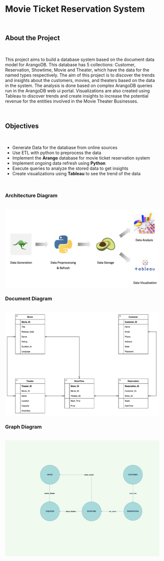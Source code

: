 # **Movie Ticket Reservation System**

</br>

## **About the Project**

</br>

This project aims to build a database system based on the document data model for ArangoDB. This database has 5 collections: Customer, Reservation, Showtime, Movie and Theater, which have the data for the named types respectively. The aim of this project is to discover the trends and insights about the customers, movies, and theaters based on the data in the system. The analysis is done based on complex ArangoDB queries run in the ArangoDB web ui portal. Visualizations are also created using Tableau to discover trends and create insights to increase the potential revenue for the entities involved in the Movie Theater Businesses.

</br>

## **Objectives**

</br>

* Generate Data for the database from online sources
* Use ETL with python to preprocess the data
* Implement the **Arango** database for movie ticket reservation system
* Implement ongoing data refresh using **Python**
* Execute queries to analyze the stored data to get insights
* Create visualizations using **Tableau** to see the trend of the data

</br>

### **Architecture Diagram**

</br>

<img src = "Diagrams/architecture_diagram.png">

</br>

### **Document Diagram**

</br>

<img src = "Diagrams/ADBMS_Project_ERD_Team7.png">

</br>

### **Graph Diagram**

</br>

<img src = "Diagrams/graph_model.jpg">
